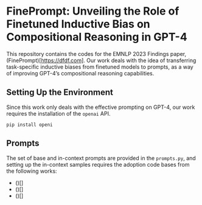 # FinePrompt: Unveiling the Role of Finetuned Inductive Bias on Compositional Reasoning in GPT-4
This repository contains the codes for the EMNLP 2023 Findings paper, (FinePrompt)[https://dfdf.com].
Our work deals with the idea of transferring task-specific inductive biases from finetuned models to prompts, as a way of improving GPT-4’s compositional reasoning capabilities.

## Setting Up the Environment
Since this work only deals with the effective prompting on GPT-4, our work requires the installation of the `openai` API.
```shell
pip install openi
```

## Prompts
The set of base and in-context prompts are provided in the `prompts.py`, and setting up the in-context samples requires the adoption code bases from the following works:
- ()[]
- ()[]
- ()[]

